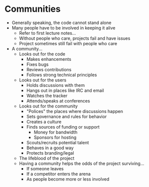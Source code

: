 # Communities

* Generally speaking, the code cannot stand alone
* Many people have to be involved in keeping it alive
  * Refer to first lecture notes...
  * Without people who care, projects fail and have issues
  * Project sometimes still fail with people who care
* A community...
  * Looks out for the code
    * Makes enhancements
    * Fixes bugs
    * Reviews contributions
    * Follows strong technical principles
  * Looks out for the users
    * Holds discussions with them
    * Hangs out in places like IRC and email
    * Watches the tracker
    * Attends/speaks at conferences
  * Looks out for the community
    * "Polices" the places where discussions happen
    * Sets governance and rules for behavior
    * Creates a culture
    * Finds sources of funding or support
      * Money for bandwidth
      * Sponsors for hosting
    * Scouts/recruits potential talent
    * Behaves in a good way
    * Protects branding/legal
  * The lifeblood of the project
  * Having a community helps the odds of the project surviving...
    * If someone leaves
    * If a competitor enters the arena
    * As people become more or less involved
